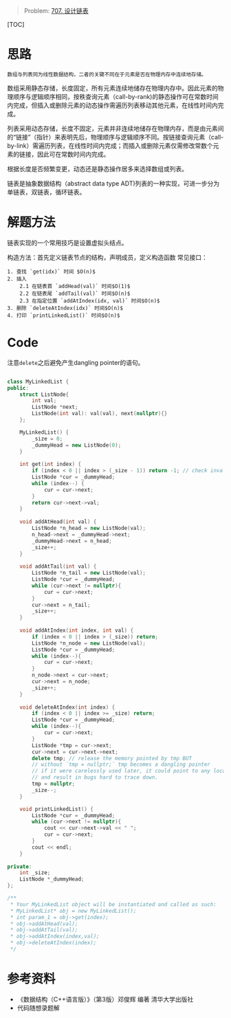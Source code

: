 > Problem: [707. 设计链表](https://leetcode.cn/problems/design-linked-list/description/)

[TOC]

# 思路
    数组与列表同为线性数据结构，二者的关键不同在于元素是否在物理内存中连续地存储。
数组采用静态存储，长度固定，所有元素连续地储存在物理内存中。因此元素的物理顺序与逻辑顺序相同，按秩查询元素（call-by-rank)的静态操作可在常数时间内完成，但插入或删除元素的动态操作需遍历列表移动其他元素，在线性时间内完成。

列表采用动态存储，长度不固定，元素并非连续地储存在物理内存，而是由元素间的“链接”（指针）来表明先后，物理顺序与逻辑顺序不同。按链接查询元素（call-by-link）需遍历列表，在线性时间内完成；而插入或删除元素仅需修改常数个元素的链接，因此可在常数时间内完成。

根据长度是否频繁变更，动态还是静态操作居多来选择数组或列表。

链表是抽象数据结构（abstract data type ADT)列表的一种实现，可进一步分为单链表，双链表，循环链表。

# 解题方法
链表实现的一个常用技巧是设置虚拟头结点。

构造方法：首先定义链表节点的结构，声明成员，定义构造函数
常见接口：

    1. 查找 `get(idx)` 时间 $O(n)$
    2. 插入
        2.1 在链表首 `addHead(val)` 时间$O(1)$
        2.2 在链表尾 `addTail(val)` 时间$O(n)$
        2.3 在指定位置 `addAtIndex(idx, val)` 时间$O(n)$
    3. 删除 `deleteAtIndex(idx)` 时间$O(n)$
    4. 打印 `printLinkedList()` 时间$O(n)$


# Code
注意`delete`之后避免产生dangling pointer的语句。
```C++

class MyLinkedList {
public:
    struct ListNode{
        int val;
        ListNode *next;
        ListNode(int val): val(val), next(nullptr){}
    };

    MyLinkedList() {
        _size = 0;
        _dummyHead = new ListNode(0);
    }
    
    int get(int index) {
        if (index < 0 || index > (_size - 1)) return -1; // check invalid index
        ListNode *cur = _dummyHead;
        while (index--) {
            cur = cur->next;
        }
        return cur->next->val;
    }
    
    void addAtHead(int val) {
        ListNode *n_head = new ListNode(val);
        n_head->next = _dummyHead->next;
        _dummyHead->next = n_head;
        _size++;
    }
    
    void addAtTail(int val) {
        ListNode *n_tail = new ListNode(val);
        ListNode *cur = _dummyHead;
        while (cur->next != nullptr){
            cur = cur->next;
        }
        cur->next = n_tail;
        _size++;
    }
    
    void addAtIndex(int index, int val) {
        if (index < 0 || index > (_size)) return;
        ListNode *n_node = new ListNode(val);
        ListNode *cur = _dummyHead;
        while (index--){
            cur = cur->next;
        } 
        n_node->next = cur->next;
        cur->next = n_node;
        _size++;
    }
    
    void deleteAtIndex(int index) {
        if (index < 0 || index >= _size) return;
        ListNode *cur = _dummyHead;
        while (index--){
            cur = cur->next;
        }
        ListNode *tmp = cur->next;
        cur->next = cur->next->next;
        delete tmp; // release the memory pointed by tmp BUT
        // without `tmp = nullptr;` tmp becomes a dangling pointer 
        // if it were carelessly used later, it could point to any location 
        // and result in bugs hard to trace down. 
        tmp = nullptr;
        _size--;
    }

    void printLinkedList() {
        ListNode *cur = _dummyHead;
        while (cur->next != nullptr){
            cout << cur->next->val << " ";
            cur = cur->next;
        }
        cout << endl;
    }
    
private:
    int _size;
    ListNode *_dummyHead;
};

/**
 * Your MyLinkedList object will be instantiated and called as such:
 * MyLinkedList* obj = new MyLinkedList();
 * int param_1 = obj->get(index);
 * obj->addAtHead(val);
 * obj->addAtTail(val);
 * obj->addAtIndex(index,val);
 * obj->deleteAtIndex(index);
 */
```
# 参考资料
- 《数据结构（C++语言版）》（第3版）邓俊辉 编著 清华大学出版社
- 代码随想录题解
